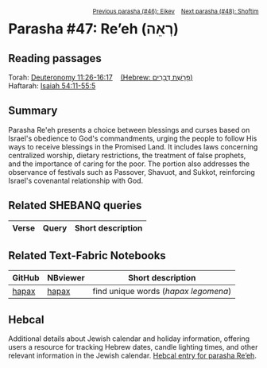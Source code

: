 <span style="float: right;"><sup> <a href="../46%20-%20Eikev">Previous parasha (#46): Eikev</a> &nbsp;&nbsp; <a href="../48%20-%20Shoftim">Next parasha (#48): Shoftim</a></sup></span>

# Parasha #47: Re’eh (רְאֵה)

## Reading passages

Torah: <a href="https://www.stepbible.org/?q=version=NASB2020|reference=Deut.11:26-16:17&options=HNVUG" target="_blank">Deuteronomy 11:26-16:17</a> &nbsp;&nbsp; <a href="https://tikkun.io/#/p/reeh" target="_blank">(Hebrew: פָּרָשַׁת דְּבָרִים)</a><br>
Haftarah: 
<a href="https://www.stepbible.org/?q=version=NASB2020|reference=Is.54:11-55:5&options=HNVUG" target="_blank">Isaiah 54:11-55:5</a>

## Summary

Parasha Re'eh presents a choice between blessings and curses based on Israel's obedience to God's commandments, urging the people to follow His ways to receive blessings in the Promised Land. It includes laws concerning centralized worship, dietary restrictions, the treatment of false prophets, and the importance of caring for the poor. The portion also addresses the observance of festivals such as Passover, Shavuot, and Sukkot, reinforcing Israel's covenantal relationship with God.

## Related SHEBANQ queries

Verse | Query | Short description
--- | --- | --- 


## Related Text-Fabric Notebooks

GitHub | NBviewer | Short description
---|---|---
[hapax](hapax.ipynb) | <a href="https://nbviewer.org/github/tonyjurg/Parashot/blob/main/WeeklyParasha/47%20-%20Re'eh/hapax.ipynb" target="_blank">hapax</a> | find unique words (*hapax legomena*)

## Hebcal

Additional details about Jewish calendar and holiday information, offering users a resource for tracking Hebrew dates, candle lighting times, and other relevant information in the Jewish calendar. <a href="https://www.hebcal.com/sedrot/reeh" target="_blank">Hebcal entry for parasha Re’eh</a>.
